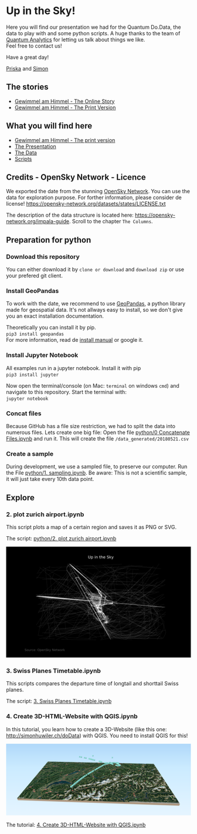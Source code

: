 # Up in the Sky!
Here you will find our presentation we had for the Quantum Do.Data, the data to play with and some python scripts. A huge thanks to the team of [Quantum Analytics](http://quantumanalytics.ch/) for letting us talk about things we like.  
Feel free to contact us!

Have a great day!

[Priska](mailto:priska.wallimann@ringier.ch) and [Simon](mailto:simon.huwiler@ringier.ch)

## The stories
* [Gewimmel am Himmel - The Online Story](https://www.blick.ch/storytelling/2018/flugrouten/)
* [Gewimmel am Himmel - The Print Version](presentation/2018_Luftverkehr_fertig.pdf)

## What you will find here
* [Gewimmel am Himmel - The print version](presentation/2018_Luftverkehr_fertig.pdf)
* [The Presentation](presentation/)
* [The Data](data_raw/README.md)
* [Scripts](python/)

## Credits - OpenSky Network - Licence
We exported the date from the stunning [OpenSky Network](https://opensky-network.org/). You can use the data for exploration purpose. For forther information, please consider de license! https://opensky-network.org/datasets/states/LICENSE.txt

The description of the data structure is located here: https://opensky-network.org/impala-guide. Scroll to the chapter `The Columns`.

## Preparation for python
### Download this repository
You can either download it by `clone or download` and `download zip` or use your prefered git client. 
### Install GeoPandas
To work with the date, we recommend to use [GeoPandas](http://geopandas.org/), a python library made for geospatial data. It's not allways easy to install, so we don't give you an exact installation documentation.

Theoretically you can install it by pip.  
`pip3 install geopandas`  
For more information, read de [install manual](http://geopandas.org/install.html) or google it.

### Install Jupyter Notebook
All examples run in a jupyter notebook. Install it with pip  
`pip3 install jupyter`

Now open the terminal/console (on Mac: `terminal` on windows `cmd`) and navigate to this repository. Start the terminal with:  
`jupyter notebook`

### Concat files
Because GitHub has a file size restriction, we had to split the data into numerous files. Lets create one big file:
Open the file [python/0 Concatenate Files.ipynb](python/0.%20Concatenate%20Files.ipynb) and run it. This will create the file `/data_generated/20180521.csv`  

### Create a sample
During development, we use a sampled file, to preserve our computer. Run the File [python/1. sampling.ipynb](python/1.%20sampling.ipynb). Be aware: This is not a scientific sample, it will just take every 10th data point.

## Explore
### 2. plot zurich airport.ipynb
This script plots a map of a certain region and saves it as PNG or SVG.

The script: [python/2. plot zurich airport.ipynb](python/2.%20plot%20zurich%20airport.ipynb)

![Zurich](_stuff/zurich.png "Zurich")
### 3. Swiss Planes Timetable.ipynb
This scripts compares the departure time of longtail and shorttail Swiss planes.

The script: [3. Swiss Planes Timetable.ipynb](python/3.%20Swiss%20Planes%20Timetable.ipynb)
### 4. Create 3D-HTML-Website with QGIS.ipynb
In this tutorial, you learn how to create a 3D-Website (like this one: http://simonhuwiler.ch/doData) with QGIS. You need to install QGIS for this!

![ThreeJS](_stuff/qgis2threejs.png)

The tutorial: [4. Create 3D-HTML-Website with QGIS.ipynb](python/4.%20Create%203D-HTML-Website%20with%20QGIS.ipynb)